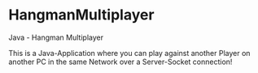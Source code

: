 # HangmanMultiplayer
Java - Hangman Multiplayer

This is a Java-Application where you can play against another Player on another PC in the same Network over a Server-Socket connection!
